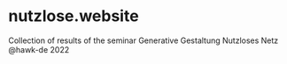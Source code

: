 # nutzlose.website
Collection of results of the seminar Generative Gestaltung Nutzloses Netz @hawk-de 2022
